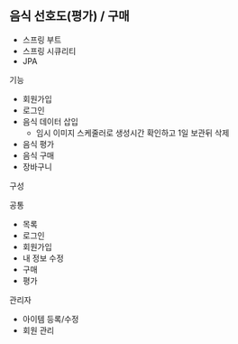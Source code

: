 ## 음식 선호도(평가) / 구매

- 스프링 부트
- 스프링 시큐리티
- JPA

기능
- 회원가입
- 로그인
- 음식 데이터 삽입
  - 임시 이미지 스케줄러로 생성시간 확인하고 1일 보관뒤 삭제
- 음식 평가
- 음식 구매
- 장바구니

구성

공통
- 목록
- 로그인
- 회원가입
- 내 정보 수정
- 구매
- 평가

관리자
- 아이템 등록/수정
- 회원 관리